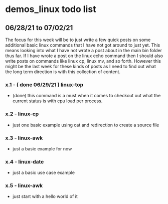 # demos_linux todo list

## 06/28/21 to 07/02/21

The focus for this week will be to just write a few quick posts on some additional basic linux commands that I have not got around to just yet. This means looking into what I have not wrote a post about in the main bin folder thus far. If I have wrote a post on the linux echo command then I should also write posts on commands like linux cp, linux mv, and so forth. However this might be the last week for these kinds of posts as I need to find out what the long term direction is with this collection of content.

### x.1 - ( done 06/29/21 ) linux-top
* (done) this command is a must when it comes to checkout out what the current status is with cpu load per process.

### x.2 - linux-cp
* just one basic example using cat and redirection to create a source file

### x.3 - linux-awk
* just a basic example for now

### x.4 - linux-date
* just a basic use case example

### x.5 - linux-awk
* just start with a hello world of it